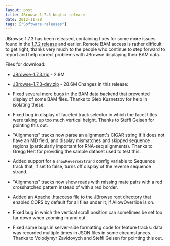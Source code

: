 ```yaml
---
layout: post
title: JBrowse 1.7.3 bugfix release
date: 2012-11-28
tags: ["Software releases"]
---
```


JBrowse 1.7.3 has been released, containing fixes for some more issues found in
the
[1.7.2 release](http://jbrowse.org/jbrowse-1-7-2-bugfix-release/ "JBrowse 1.7.2 bugfix release")
and earlier. Remote BAM access is rather difficult to get right, thanks very
much to the people who continue to step forward to report and help correct
problems with JBrowse displaying their BAM data.

Files for download:

- [JBrowse-1.7.3.zip](/wordpress/wp-content/plugins/download-monitor/download.php?id=31 "download JBrowse-1.7.3.zip") -
  2.9M
- [JBrowse-1.7.3-dev.zip](http://jbrowse.org/wordpress/wp-content/plugins/download-monitor/download.php?id=32 "download JBrowse-1.7.3-dev.zip") -
  28.6M Changes in this release:

- Fixed several more bugs in the BAM data backend that prevented display of some
  BAM files. Thanks to Gleb Kuznetzov for help in isolating these.
- Fixed bug in display of faceted track selector in which the facet titles were
  taking up too much vertical height. Thanks to Steffi Geisen for pointing this
  out.
- "Alignments" tracks now parse an alignment's CIGAR string if it does not have
  an MD field, and display mismatches and skipped sequence regions (particularly
  important for RNA-seq alignments). Thanks to Gregg Helt for providing the
  sample dataset used to test this.
- Added support for a `showReverseStrand` config variable to Sequence track
  that, if set to false, turns off display of the reverse sequence strand.
- "Alignments" tracks now show reads with missing mate pairs with a red
  crosshatched pattern instead of with a red border.
- Added an Apache .htaccess file to the JBrowse root directory that enabled CORS
  by default for all files under it, if AllowOverride is on.
- Fixed bug in which the vertical scroll position can sometimes be set too far
  down when zooming in and out.
- Fixed some bugs in server-side formatting code for feature tracks: data was
  recorded multiple times in JSON files in some circumstances. Thanks to
  Volodymyr Zavidovych and Steffi Geisen for pointing this out.
